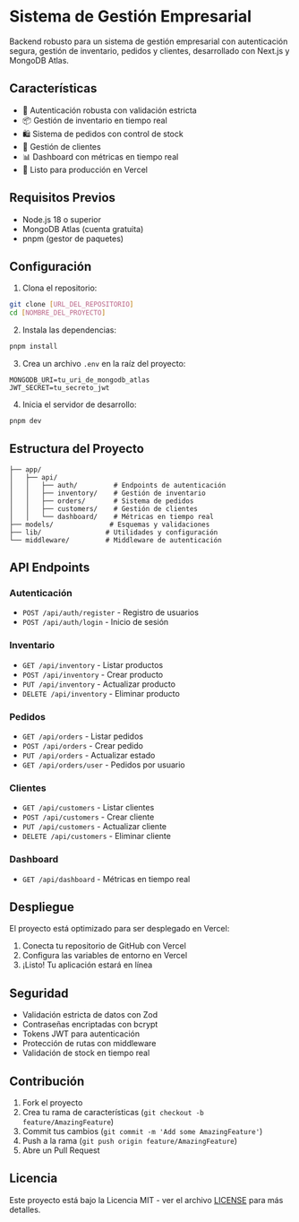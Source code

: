 # Sistema de Gestión Empresarial

Backend robusto para un sistema de gestión empresarial con autenticación segura, gestión de inventario, pedidos y clientes, desarrollado con Next.js y MongoDB Atlas.

## Características

- 🔐 Autenticación robusta con validación estricta
- 📦 Gestión de inventario en tiempo real
- 🛍️ Sistema de pedidos con control de stock
- 👥 Gestión de clientes
- 📊 Dashboard con métricas en tiempo real
- 🚀 Listo para producción en Vercel

## Requisitos Previos

- Node.js 18 o superior
- MongoDB Atlas (cuenta gratuita)
- pnpm (gestor de paquetes)

## Configuración

1. Clona el repositorio:
```bash
git clone [URL_DEL_REPOSITORIO]
cd [NOMBRE_DEL_PROYECTO]
```

2. Instala las dependencias:
```bash
pnpm install
```

3. Crea un archivo `.env` en la raíz del proyecto:
```env
MONGODB_URI=tu_uri_de_mongodb_atlas
JWT_SECRET=tu_secreto_jwt
```

4. Inicia el servidor de desarrollo:
```bash
pnpm dev
```

## Estructura del Proyecto

```
├── app/
│   ├── api/
│   │   ├── auth/         # Endpoints de autenticación
│   │   ├── inventory/    # Gestión de inventario
│   │   ├── orders/       # Sistema de pedidos
│   │   ├── customers/    # Gestión de clientes
│   │   └── dashboard/    # Métricas en tiempo real
├── models/              # Esquemas y validaciones
├── lib/                # Utilidades y configuración
└── middleware/         # Middleware de autenticación
```

## API Endpoints

### Autenticación
- `POST /api/auth/register` - Registro de usuarios
- `POST /api/auth/login` - Inicio de sesión

### Inventario
- `GET /api/inventory` - Listar productos
- `POST /api/inventory` - Crear producto
- `PUT /api/inventory` - Actualizar producto
- `DELETE /api/inventory` - Eliminar producto

### Pedidos
- `GET /api/orders` - Listar pedidos
- `POST /api/orders` - Crear pedido
- `PUT /api/orders` - Actualizar estado
- `GET /api/orders/user` - Pedidos por usuario

### Clientes
- `GET /api/customers` - Listar clientes
- `POST /api/customers` - Crear cliente
- `PUT /api/customers` - Actualizar cliente
- `DELETE /api/customers` - Eliminar cliente

### Dashboard
- `GET /api/dashboard` - Métricas en tiempo real

## Despliegue

El proyecto está optimizado para ser desplegado en Vercel:

1. Conecta tu repositorio de GitHub con Vercel
2. Configura las variables de entorno en Vercel
3. ¡Listo! Tu aplicación estará en línea

## Seguridad

- Validación estricta de datos con Zod
- Contraseñas encriptadas con bcrypt
- Tokens JWT para autenticación
- Protección de rutas con middleware
- Validación de stock en tiempo real

## Contribución

1. Fork el proyecto
2. Crea tu rama de características (`git checkout -b feature/AmazingFeature`)
3. Commit tus cambios (`git commit -m 'Add some AmazingFeature'`)
4. Push a la rama (`git push origin feature/AmazingFeature`)
5. Abre un Pull Request

## Licencia

Este proyecto está bajo la Licencia MIT - ver el archivo [LICENSE](LICENSE) para más detalles. 